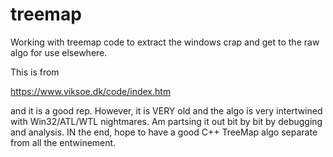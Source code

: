 # treemap
Working with treemap code to extract the windows crap and get to the raw algo for use elsewhere. 

This is from 

https://www.viksoe.dk/code/index.htm

and it is a good rep. However, it is VERY old and the algo is very intertwined with Win32/ATL/WTL nightmares.  Am partsing it out bit by bit
by debugging and analysis.  IN the end, hope to have a good C++ TreeMap algo separate from all the entwinement. 




